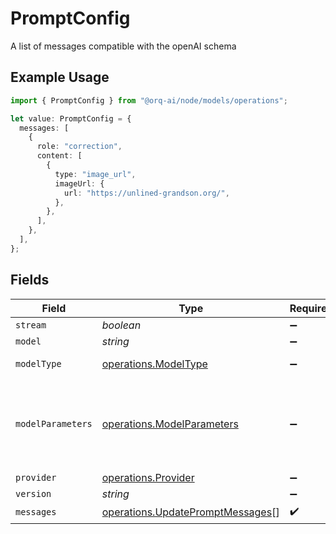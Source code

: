 # PromptConfig

A list of messages compatible with the openAI schema

## Example Usage

```typescript
import { PromptConfig } from "@orq-ai/node/models/operations";

let value: PromptConfig = {
  messages: [
    {
      role: "correction",
      content: [
        {
          type: "image_url",
          imageUrl: {
            url: "https://unlined-grandson.org/",
          },
        },
      ],
    },
  ],
};
```

## Fields

| Field                                                                                | Type                                                                                 | Required                                                                             | Description                                                                          |
| ------------------------------------------------------------------------------------ | ------------------------------------------------------------------------------------ | ------------------------------------------------------------------------------------ | ------------------------------------------------------------------------------------ |
| `stream`                                                                             | *boolean*                                                                            | :heavy_minus_sign:                                                                   | N/A                                                                                  |
| `model`                                                                              | *string*                                                                             | :heavy_minus_sign:                                                                   | N/A                                                                                  |
| `modelType`                                                                          | [operations.ModelType](../../models/operations/modeltype.md)                         | :heavy_minus_sign:                                                                   | The type of the model                                                                |
| `modelParameters`                                                                    | [operations.ModelParameters](../../models/operations/modelparameters.md)             | :heavy_minus_sign:                                                                   | Model Parameters: Not all parameters apply to every model                            |
| `provider`                                                                           | [operations.Provider](../../models/operations/provider.md)                           | :heavy_minus_sign:                                                                   | N/A                                                                                  |
| `version`                                                                            | *string*                                                                             | :heavy_minus_sign:                                                                   | N/A                                                                                  |
| `messages`                                                                           | [operations.UpdatePromptMessages](../../models/operations/updatepromptmessages.md)[] | :heavy_check_mark:                                                                   | N/A                                                                                  |